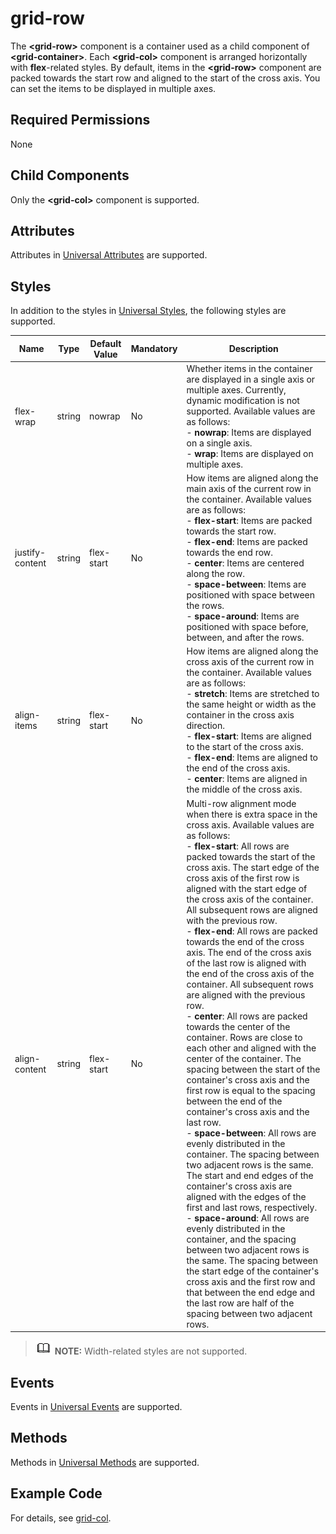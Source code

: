 # grid-row

The  **<grid-row\>**  component is a container used as a child component of  **<grid-container\>**. Each  **<grid-col\>**  component is arranged horizontally with  **flex**-related styles. By default, items in the  **<grid-row\>**  component are packed towards the start row and aligned to the start of the cross axis. You can set the items to be displayed in multiple axes.

## Required Permissions

None

## Child Components

Only the  **<grid-col\>**  component is supported.

## Attributes

Attributes in  [Universal Attributes](js-components-common-attributes.md)  are supported.

## Styles

In addition to the styles in  [Universal Styles](js-components-common-styles.md), the following styles are supported.

| Name            | Type   | Default Value | Mandatory | Description                                                  |
| --------------- | ------ | ------------- | --------- | ------------------------------------------------------------ |
| flex-wrap       | string | nowrap        | No        | Whether items in the container are displayed in a single axis or multiple axes. Currently, dynamic modification is not supported. Available values are as follows:<br/>- **nowrap**: Items are displayed on a single axis.<br/>- **wrap**: Items are displayed on multiple axes. |
| justify-content | string | flex-start    | No        | How items are aligned along the main axis of the current row in the container. Available values are as follows:<br/>- **flex-start**: Items are packed towards the start row.<br/>- **flex-end**: Items are packed towards the end row.<br/>- **center**: Items are centered along the row.<br/>- **space-between**: Items are positioned with space between the rows.<br/>- **space-around**: Items are positioned with space before, between, and after the rows. |
| align-items     | string | flex-start    | No        | How items are aligned along the cross axis of the current row in the container. Available values are as follows:<br/>- **stretch**: Items are stretched to the same height or width as the container in the cross axis direction.<br/>- **flex-start**: Items are aligned to the start of the cross axis.<br/>- **flex-end**: Items are aligned to the end of the cross axis.<br/>- **center**: Items are aligned in the middle of the cross axis. |
| align-content   | string | flex-start    | No        | Multi-row alignment mode when there is extra space in the cross axis. Available values are as follows:<br/>- **flex-start**: All rows are packed towards the start of the cross axis. The start edge of the cross axis of the first row is aligned with the start edge of the cross axis of the container. All subsequent rows are aligned with the previous row.<br/>- **flex-end**: All rows are packed towards the end of the cross axis. The end of the cross axis of the last row is aligned with the end of the cross axis of the container. All subsequent rows are aligned with the previous row.<br/>- **center**: All rows are packed towards the center of the container. Rows are close to each other and aligned with the center of the container. The spacing between the start of the container's cross axis and the first row is equal to the spacing between the end of the container's cross axis and the last row.<br/>- **space-between**: All rows are evenly distributed in the container. The spacing between two adjacent rows is the same. The start and end edges of the container's cross axis are aligned with the edges of the first and last rows, respectively.<br/>- **space-around**: All rows are evenly distributed in the container, and the spacing between two adjacent rows is the same. The spacing between the start edge of the container's cross axis and the first row and that between the end edge and the last row are half of the spacing between two adjacent rows. |


>![](../../public_sys-resources/icon-note.gif) **NOTE:** 
>Width-related styles are not supported.

## Events

Events in  [Universal Events](js-components-common-events.md)  are supported.

## Methods

Methods in  [Universal Methods](js-components-common-methods.md)  are supported.

## Example Code

For details, see  [grid-col](js-components-grid-col.md).

